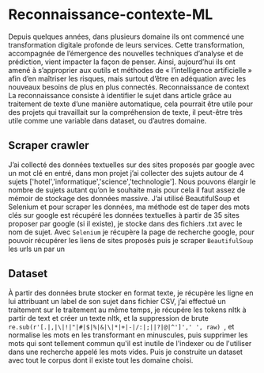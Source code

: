 # Reconnaissance-contexte-ML

Depuis quelques années,  dans plusieurs domaine ils ont commencé une transformation digitale profonde de leurs services. Cette transformation, accompagnée de l’émergence des nouvelles techniques d’analyse et de prédiction, vient impacter la façon de penser. Ainsi, aujourd’hui ils ont amené à s’approprier aux outils et méthodes de « l’intelligence artificielle » afin d’en maîtriser les risques, mais surtout d’être en adéquation avec les nouveaux besoins de plus en plus connectés. Reconnaissance de context La reconnaissance consiste à identifier le sujet dans article grâce au traitement de texte d’une manière automatique, cela pourrait être utile pour des projets qui travaillait sur la compréhension de texte, il peut-être très utile comme une variable dans dataset, ou d’autres domaine.

## Scraper crawler 
J’ai collecté des données textuelles sur des sites proposés par google avec un mot clé en entré, dans mon projet j’ai collecter des sujets autour de 4 sujets ['hotel','informatique','science','technologie']. Nous pouvons élargir le nombre de sujets autant qu’on le souhaite mais pour cela il faut assez de mémoir de stockage des données massive.
J’ai utilisé BeautifulSoup et Selenium et pour scraper les données, ma méthode est de taper des mots clés sur google est récupéré les données textuelles à partir de 35 sites proposer par google (si il existe), je stocke dans des fichiers .txt avec le nom de sujet. 
Avec `Selenium` je récupère la page de recherche google, pour pouvoir récupérer les liens de sites proposés puis je scraper `BeautifulSoup` les urls un par un


## Dataset 

À partir des données brute stocker en format texte, je récupère les ligne en lui attribuant un label de son sujet dans fichier CSV, j’ai effectué un traitement sur le traitement au même temps, je récupére les tokens nltk  à partir de text et créer un texte nltk, et la suppression de brute `re.sub(r'[.|,|\|!|"|#|$|%|&|\|*|+|-|/:|;||?|@|^']',' ', raw) `, et normalise les mots en les transformant en minuscules, puis supprimer les mots qui sont tellement commun qu'il est inutile de l'indexer ou de l'utiliser dans une recherche appelé les mots vides. Puis je construite un dataset avec tout le corpus dont il existe tout les domaine choisi.

